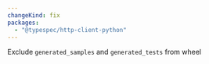 ```yaml
---
changeKind: fix
packages:
  - "@typespec/http-client-python"
---
```


Exclude `generated_samples` and `generated_tests` from wheel